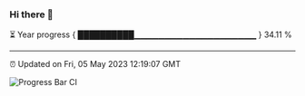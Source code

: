 ### Hi there 👋

⏳ Year progress { ██████████▁▁▁▁▁▁▁▁▁▁▁▁▁▁▁▁▁▁▁▁ } 34.11 %

---

⏰ Updated on Fri, 05 May 2023 12:19:07 GMT

![Progress Bar CI](https://github.com/liununu/liununu/workflows/Progress%20Bar%20CI/badge.svg)
